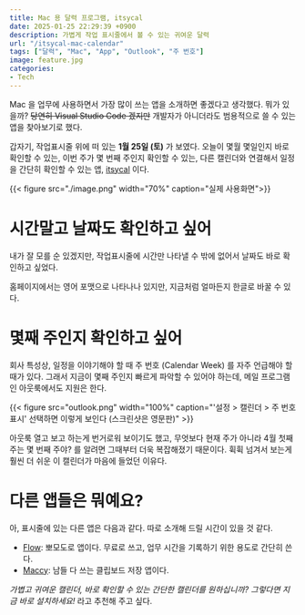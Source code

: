 ```yaml
---
title: Mac 용 달력 프로그램, itsycal
date: 2025-01-25 22:29:39 +0900
description: 가볍게 작업 표시줄에서 볼 수 있는 귀여운 달력
url: "/itsycal-mac-calendar"
tags: ["달력", "Mac", "App", "Outlook", "주 번호"]
image: feature.jpg
categories:
- Tech
---
```


Mac 을 업무에 사용하면서 가장 많이 쓰는 앱을 소개하면 좋겠다고 생각했다. 뭐가 있을까? ~~당연히 Visual Studio Code 겠지만~~ 개발자가 아니더라도 범용적으로 쓸 수 있는 앱을 찾아보기로 했다.

갑자기, 작업표시줄 위에 떠 있는 **1월 25일 (토)** 가 보였다. 오늘이 몇월 몇일인지 바로 확인할 수 있는, 이번 주가 몇 번째 주인지 확인할 수 있는, 다른 캘린더와 연결해서 일정을 간단히 확인할 수 있는 앱, [itsycal](https://www.mowglii.com/itsycal/) 이다.

{{< figure src="./image.png" width="70%" caption="실제 사용화면">}}

# 시간말고 날짜도 확인하고 싶어

내가 잘 모를 순 있겠지만, 작업표시줄에 시간만 나타낼 수 밖에 없어서 날짜도 바로 확인하고 싶었다. 

홈페이지에서는 영어 포맷으로 나타나나 있지만, 지금처럼 얼마든지 한글로 바꿀 수 있다.

# 몇째 주인지 확인하고 싶어

회사 특성상, 일정을 이야기해야 할 때 주 번호 (Calendar Week) 를 자주 언급해야 할 때가 있다. 그래서 지금이 몇째 주인지 빠르게 파악할 수 있어야 하는데, 메일 프로그램인 아웃룩에서도 지원은 한다.

{{< figure src="outlook.png" width="100%" caption="'설정 > 캘린더 > 주 번호 표시' 선택하면 이렇게 보인다 (스크린샷은 영문판)" >}}

아웃룩 열고 보고 하는게 번거로워 보이기도 했고, 무엇보다 현재 주가 아니라 4월 첫째주는 몇 번째 주야? 를 알려면 그때부터 더욱 복잡해졌기 때문이다. 휙휙 넘겨서 보는게 훨씬 더 쉬운 이 캘린더가 마음에 들었던 이유다.

# 다른 앱들은 뭐예요?

아, 표시줄에 있는 다른 앱은 다음과 같다. 따로 소개해 드릴 시간이 있을 것 같다.

- [Flow](https://apps.apple.com/kr/app/flow-%EB%BD%80%EB%AA%A8%EB%8F%84%EB%A1%9C-%EC%A7%91%EC%A4%91-%EC%8B%9C%EA%B0%84%EA%B4%80%EB%A6%AC-%EA%B3%B5%EB%B6%80-%ED%83%80%EC%9D%B4%EB%A8%B8/id1423210932): 뽀모도로 앱이다. 무료로 쓰고, 업무 시간을 기록하기 위한 용도로 간단히 쓴다.
- [Maccy](https://maccy.app/): 남들 다 쓰는 클립보드 저장 앱이다. 

_가볍고 귀여운 캘린더, 바로 확인할 수 있는 간단한 캘린더를 원하십니까? 그렇다면 지금 바로 설치하세요!_ 라고 추천해 주고 싶다.
